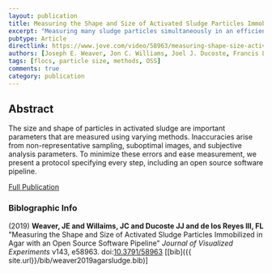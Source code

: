 ```yaml
---
layout: publication
title: Measuring the Shape and Size of Activated Sludge Particles Immobilized in Agar with an Open Source Software Pipeline
excerpt: "Measuring many sludge particles simultaneously in an efficient, reproducible manner."
pubtype: Article
directlink: https://www.jove.com/video/58963/measuring-shape-size-activated-sludge-particles-immobilized-agar-with
authors: [Joseph E. Weaver, Jon C. Williams, Joel J. Ducoste, Francis L. de los Reyes III]
tags: [flocs, particle size, methods, OSS]
comments: true
category: publication
---
```

## Abstract
The size and shape of particles in activated sludge are important parameters that are measured using varying methods. Inaccuracies arise from non-representative sampling, suboptimal images, and subjective analysis parameters. To minimize these errors and ease measurement, we present a protocol specifying every step, including an open source software pipeline.

[Full Publication](https://www.jove.com/video/58963/measuring-shape-size-activated-sludge-particles-immobilized-agar-with)


### Biblographic Info
(2019) **Weaver, JE and Willaims, JC and Ducoste JJ and de los Reyes III, FL** "Measuring the Shape and Size of Activated Sludge Particles Immobilized in Agar with an Open Source Software Pipeline" *Journal of Visualized Experiments* v143, e58963. doi:[10.3791/58963](https://doi.org/10.3791/58963) \[[bib]({{ site.url}}/bib/weaver2019agarsludge.bib)\]

